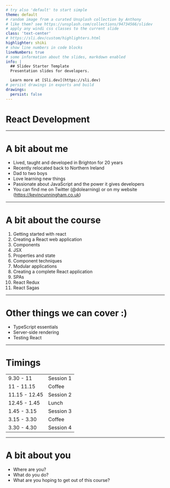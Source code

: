 ```yaml
---
# try also 'default' to start simple
theme: default 
# random image from a curated Unsplash collection by Anthony
# like them? see https://unsplash.com/collections/94734566/slidev
# apply any windi css classes to the current slide
class: 'text-center'
# https://sli.dev/custom/highlighters.html
highlighter: shiki
# show line numbers in code blocks
lineNumbers: true
# some information about the slides, markdown enabled
info: |
  ## Slidev Starter Template
  Presentation slides for developers.

  Learn more at [Sli.dev](https://sli.dev)
# persist drawings in exports and build
drawings:
  persist: false
---
```


# React Development

---

# A bit about me

- Lived, taught and developed in Brighton for 20 years
- Recently relocated back to Northern Ireland
- Dad to two boys
- Love learning new things
- Passionate about JavaScript and the power it gives developers
- You can find me on Twitter (@dolearning) or on my website (https://kevincunningham.co.uk)

---

# A bit about the course 

1. Getting started with react
2. Creating a React web application
3. Components
4. JSX
5. Properties and state
6. Component techniques
7. Modular applications
8. Creating a complete React application
9. SPAs
10. React Redux
11. React Sagas



---

# Other things we can cover :) 

- TypeScript essentials
- Server-side rendering
- Testing React

---

# Timings

| | |
| --- | --- |
| 9.30 - 11 | Session 1 |
| 11 - 11.15 | Coffee |
| 11.15 - 12.45 | Session 2 |
| 12.45 - 1.45 | Lunch |
| 1.45 - 3.15 | Session 3 |
| 3.15 - 3.30 | Coffee |
| 3.30 - 4.30 | Session 4 | 

---

# A bit about you

- Where are you?
- What do you do?
- What are you hoping to get out of this course?
